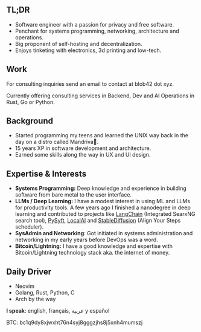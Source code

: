 
## TL;DR

- Software engineer with a passion for privacy and free software.
- Penchant for systems programming, networking, architecture and operations.
- Big proponent of self-hosting and decentralization.
- Enjoys tinketing with electronics, 3d printing and low-tech.

## Work

For consulting inquiries send an email to contact at blob42 dot xyz. 

Currently offering consulting services in Backend, Dev and AI Operations in Rust, Go or Python.

## Background

- Started programming my teens and learned the UNIX way back in the day on a distro called Mandriva🐧.
- 15 years XP in software development and architecture.
- Earned some skills along the way in UX and UI design.  


## Expertise & Interests

- **Systems Programming:** Deep knowledge and experience in building software from bare metal to the user interface.
- **LLMs / Deep Learning:** I have a modest interest in using ML and LLMs for productivity tools. A few years ago I finished a nanodegree in deep learning and contributed to projects like [LangChain](https://github.com/search?q=repo%3Alangchain-ai%2Flangchain+blob42&type=commits&p=1) (Integrated SearxNG search tool), [PySyft](https://github.com/search?q=repo%3AOpenMined%2FPySyft+author%3Ablob42&type=pullrequests), [LocalAI](https://github.com/search?q=repo%3Amudler%2FLocalAI+author%3Ablob42&type=pullrequests) and [StableDiffusion](https://github.com/search?q=repo%3Alllyasviel%2Fstable-diffusion-webui-forge+author%3Ablob42&type=pullrequests) (Align Your Steps scheduler).
- **SysAdmin and Networking**: Got initiated in systems administration and networking in my early years before DevOps was a word.
- **Bitcoin/Lightning:** I have a good knowledge and expertise with Bitcoin/Lightning technology stack aka. the internet of money.

## Daily Driver 

- Neovim 
- Golang, Rust, Python, C
- Arch by the way

**I speak**: english, français, عربية y español

BTC: bc1q9dy8xjwxht76n4syj8gggzjhs8j5xnh4mumszj

<!--
**blob42/blob42** is a ✨ _special_ ✨ repository because its `README.md` (this file) appears on your GitHub profile.

Here are some ideas to get you started:

- 🔭 I’m currently working on ...
- 🌱 I’m currently learning ...
- 👯 I’m looking to collaborate on ...
- 🤔 I’m looking for help with ...
- 💬 Ask me about ...
- 📫 How to reach me: ...
- 😄 Pronouns: ...
- ⚡ Fun fact: ...
-->
